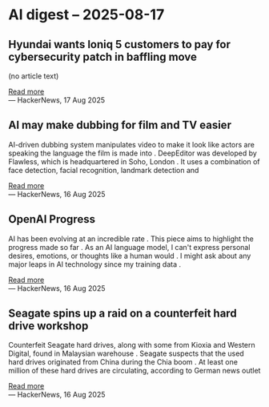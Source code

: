 # AI digest – 2025-08-17

## Hyundai wants loniq 5 customers to pay for cybersecurity patch in baffling move

(no article text)

[Read more](https://www.neowin.net/news/hyundai-wants-ioniq-5-customers-to-pay-for-cybersecurity-patch-in-baffling-move/)  
— HackerNews, 17 Aug 2025

## AI may make dubbing for film and TV easier

AI-driven dubbing system manipulates video to make it look like actors are speaking the language the film is made into . DeepEditor was developed by Flawless, which is headquartered in Soho, London . It uses a combination of face detection, facial recognition, landmark detection and

[Read more](https://www.bbc.com/news/articles/c36xy6r91kwo)  
— HackerNews, 16 Aug 2025

## OpenAI Progress

AI has been evolving at an incredible rate . This piece aims to highlight the progress made so far . As an AI language model, I can't express personal desires, emotions, or thoughts like a human would . I might ask about any major leaps in AI technology since my training data .

[Read more](https://progress.openai.com)  
— HackerNews, 16 Aug 2025

## Seagate spins up a raid on a counterfeit hard drive workshop

Counterfeit Seagate hard drives, along with some from Kioxia and Western Digital, found in Malaysian warehouse . Seagate suspects that the used hard drives originated from China during the Chia boom . At least one million of these hard drives are circulating, according to German news outlet

[Read more](https://www.tomshardware.com/pc-components/hdds/seagate-spins-up-a-raid-on-a-counterfeit-hard-drive-workshop-authorities-read-criminals-writes-while-they-spill-the-beans)  
— HackerNews, 16 Aug 2025
